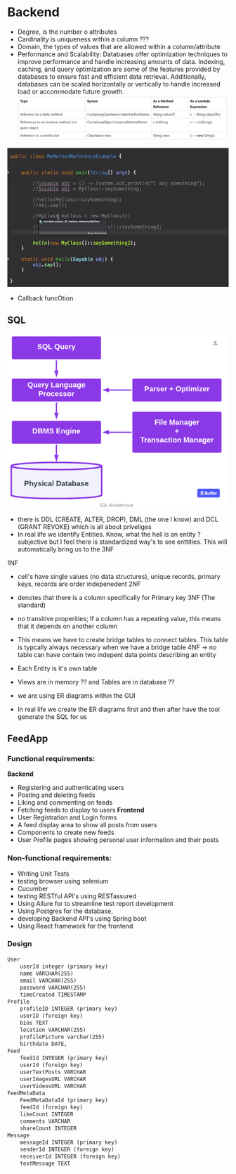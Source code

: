 # Backend
- Degree, is the number o attributes
- Cardinality is uniqueness within a column ???
- Domain, the types of values that are allowed within a column/attribute
- Performance and Scalability: Databases offer optimization techniques to improve performance and handle increasing amounts of data. Indexing, caching, and query optimization are some of the features provided by databases to ensure fast and efficient data retrieval. Additionally, databases can be scaled horizontally or vertically to handle increased load or accommodate future growth.
![alt text](image-18.png)

![alt text](image-19.png)



- Callback funcOtion

## SQL
![alt text](image-21.png)
- there is DDL (CREATE, ALTER, DROP), DML (the one I know) and DCL (GRANT REVOKE) which is all about priveliges
- In real life we identify Entities. Know, what the hell is an entity ? subjective but I feel there is standardized way's to see enttities. This will automatically bring us to the 3NF

1NF
- cell's have single values (no data structures), unique records, primary keys, records are order indepenedent 
2NF
- denotes that there is a column specifically for Primary key
3NF (The standard)
- no transitive properities; If a column has a repeating value, this means that it depends on another column
- This means we have to create bridge tables to connect tables. This table is typcally always necessary when we have a bridge table
4NF -> no table can have contain two indepent data points describing an entity

- Each Entity is it's own table 

- Views are in memory ?? and Tables are in database ??
- we are using ER diagrams within the GUI

- In real life we create the ER diagrams first and then after have the tool generate the SQL for us

## FeedApp
### Functional requirements:
**Backend**
- Registering and authenticating users
- Posting and deleting feeds
- Liking and commenting on feeds
- Fetching feeds to display to users
**Frontend**
- User Registration and Login forms
- A feed display area to show all posts from users
- Components to create new feeds
- User Profile pages showing personal user information and their posts

### Non-functional requirements:
- Writing Unit Tests
- testing browser using selenium
- Cucumber 
- testing RESTful API's using RESTassured
- Using Allure for to streamline test report development
- Using Postgres for the database, 
- developing Backend API's using Spring boot
- Using React framework for the frontend

### Design
```
User
    userId integer (primary key)
    name VARCHAR(255)
    email VARCHAR(255) 
    password VARCHAR(255)
    timeCreated TIMESTAMP
Profile
    profileID INTEGER (primary key)
    userID (foreign key)
    bios TEXT
    location VARCHAR(255)
    profilePicture varchar(255)
    birthdate DATE,
Feed
    feedId INTEGER (primary key)
    userId (foreign key)
    userTextPosts VARCHAR
    userImagesURL VARCHAR
    userVideosURL VARCHAR
FeedMetaData
    FeedMetaDataId (primary key)
    feedId (foreign key)
    likeCount INTEGER
    comments VARCHAR
    shareCount INTEGER
Message
    messageId INTEGER (primary key)
    senderId INTEGER (foreign key)
    receiverId INTEGER (foreign key)
    textMessage TEXT
```